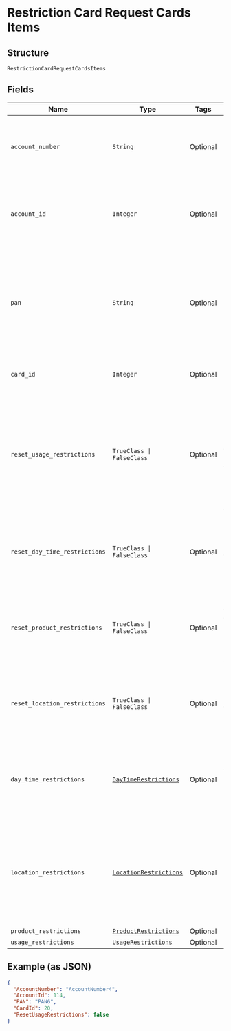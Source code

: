 
# Restriction Card Request Cards Items

## Structure

`RestrictionCardRequestCardsItems`

## Fields

| Name | Type | Tags | Description |
|  --- | --- | --- | --- |
| `account_number` | `String` | Optional | Account Number of the customer.<br>Optional if AccountId is passed, else Mandatory.<br>This input is a search criterion, if given.<br>Example: GB000000123 |
| `account_id` | `Integer` | Optional | Account ID of the customer.<br>Optional if AccountNumber is passed, else Mandatory.<br>This input is a search criterion, if given.<br>Example: 123456 |
| `pan` | `String` | Optional | Card PAN.<br>Optional if CardId is given, else mandatory.<br>Example: 7002051006629890645<br>Note:<br>•	PAN is ignored if CardId is given.<br>When PAN matches with multiple cards, the restriction will be applied on the latest issued card. |
| `card_id` | `Integer` | Optional | Unique Card Id<br>Optional if PAN is given, else mandatory.<br>Example: 275549 |
| `reset_usage_restrictions` | `TrueClass \| FalseClass` | Optional | True/False.<br>If true, the usage restrictions applied on the card in Gateway will be reset to Customer Card Type level max limits, if there are no customer level overrides available then OU card type max limits. Else, the card restrictions will be updated with the usage restrictions provided in the API. |
| `reset_day_time_restrictions` | `TrueClass \| FalseClass` | Optional | True/False.<br>If true, the Day/Time restrictions applied on the card will be deleted. Else, the card restrictions will be updated with the day/time restrictions provided in the API. |
| `reset_product_restrictions` | `TrueClass \| FalseClass` | Optional | True/False.<br>If true, Default fuel/non-fuel sets configured at the purchase category level will be applied to the card. Else, the card will be applied with product restrictions provided in the API. |
| `reset_location_restrictions` | `TrueClass \| FalseClass` | Optional | True/False.<br>If true, the location restrictions applied on the card will be deleted. Else, the card restrictions will be updated with the location restrictions provided in the API. |
| `day_time_restrictions` | [`DayTimeRestrictions`](../../doc/models/day-time-restrictions.md) | Optional | Day/time restrictions such as weekdays and time range to be applied on the bundle.<br>Mandatory if respective action is set as “Add”.<br>The details of DayTimeRestriction entity is given below. |
| `location_restrictions` | [`LocationRestrictions`](../../doc/models/location-restrictions.md) | Optional | Location restrictions to be applied on the bundle which either allows or restricts using the cards, which are under the bundle, in the specified locations.<br>Mandatory if respective action is set as “Add”.<br>Details of location restrictions are given below. |
| `product_restrictions` | [`ProductRestrictions`](../../doc/models/product-restrictions.md) | Optional | - |
| `usage_restrictions` | [`UsageRestrictions`](../../doc/models/usage-restrictions.md) | Optional | - |

## Example (as JSON)

```json
{
  "AccountNumber": "AccountNumber4",
  "AccountId": 114,
  "PAN": "PAN6",
  "CardId": 20,
  "ResetUsageRestrictions": false
}
```

